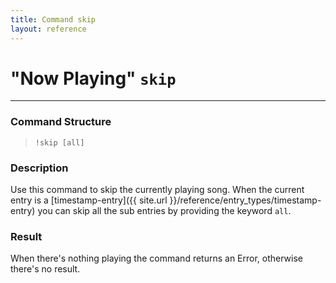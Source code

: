 ```yaml
---
title: Command skip
layout: reference
---
```


# "Now Playing" `skip`
---
### Command Structure
> `!skip [all]`

### Description
Use this command to skip the currently playing song.
When the current entry is a [timestamp-entry]({{ site.url }}/reference/entry_types/timestamp-entry) you can skip all the sub entries by providing the keyword `all`.

### Result
When there's nothing playing the command returns an Error, otherwise there's no result.
